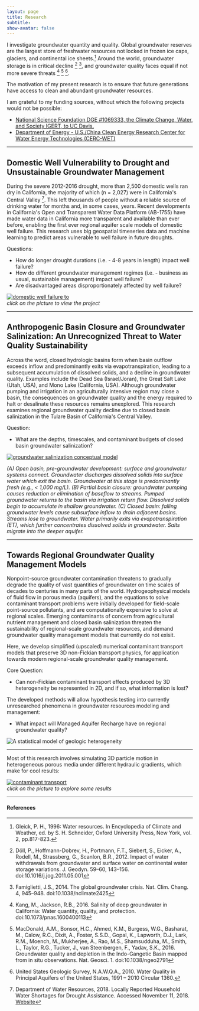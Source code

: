 ```yaml
---
layout: page
title: Research
subtitle: 
show-avatar: false
---
```


I investigate groundwater quantity and quality. Global groundwater reserves are the largest store of freshwater resources not locked in frozen ice caps, glaciers, and continental ice sheets.[^fn1] Around the world, groundwater storage is in critical decline [^fn2] [^fn3], and groundwater quality faces equal if not more severe threats [^fn4] [^fn5] [^fn6].  

The motivation of my present research is to ensure that future generations have access to clean and abundant groundwater resources.  

I am grateful to my funding sources, without which the following projects would not be possible:  
* [National Science Foundation DGE #1069333, the Climate Change, Water, and Society IGERT, to UC Davis.](http://ccwas.ucdavis.edu/)  
* [Department of Energy - U.S./China Clean Energy Research Center for Water Energy Technologies (CERC-WET)](https://cerc-wet.berkeley.edu/)  

***
## Domestic Well Vulnerability to Drought and Unsustainable Groundwater Management

During the severe 2012-2016 drought, more than 2,500 domestic wells ran dry in California, the majority of which (n = 2,027) were in California's Central Valley [^fn7]. This left thousands of people without a reliable source of drinking water for months and, in some cases, years. Recent developments in California's Open and Transparent Water Data Platform (AB-1755) have made water data in California more transparent and available than ever before, enabling the first ever regional aquifer scale models of domestic well failure. This research uses big geospatial timeseries data and machine learning to predict areas vulnerable to well failure in future droughts.  

Questions:  

* How do longer drought durations (i.e. - 4-8 years in length) impact well failure?  
* How do different groundwater management regimes (i.e. - business as usual, sustainable management) impact well failure?  
* Are disadvantaged areas disproportionately affected by well failure?  
 
[![domestic well failure to ](/img/cawdc_dash.png)](https://richpauloo.github.io/flexdash.html)  
*click on the picture to view the project*  

***
## Anthropogenic Basin Closure and Groundwater Salinization: An Unrecognized Threat to Water Quality Sustainability

Across the word, closed hydrologic basins form when basin outflow exceeds inflow and predominantly exits via evapotranspiration, leading to a subsequent accumulation of dissolved solids, and a decline in groundwater quality. Examples include the Dead Sea (Israel/Joran), the Great Salt Lake (Utah, USA), and Mono Lake (California, USA). Although groundwater pumping and irrigation in an agriculturally intensive region may close a basin, the consequences on groundwater quality and the energy required to halt or desalinate these resources remains unexplored. This research examines regional groundwater quality decline due to closed basin salinization in the Tulare Basin of California's Central Valley.  

Question:  

* What are the depths, timescales, and contaminant budgets of closed basin groundwater salinization?  

[![groundwater salinization conceptual model](/img/gw_sal.png)](https://github.com/richpauloo/Monte-Carlo-Mixing-Model)

*(A) Open basin, pre-groundwater development: surface and groundwater systems connect. Groundwater discharges dissolved solids into surface water which exit the basin. Groundwater at this stage is predominantly fresh (e.g., < 1,000 mg/L). (B) Partial basin closure: groundwater pumping causes reduction or elimination of baseflow to streams. Pumped groundwater returns to the basin via irrigation return flow. Dissolved solids begin to accumulate in shallow groundwater. (C) Closed basin: falling groundwater levels cause subsurface inflow to drain adjacent basins. Streams lose to groundwater. Water primarily exits via evapotranspiration (ET), which further concentrates dissolved solids in groundwater. Salts migrate into the deeper aquifer.*

***

## Towards Regional Groundwater Quality Management Models

Nonpoint-source groundwater contamination threatens to gradually degrade the quality of vast quantities of groundwater on time scales of decades to centuries in many parts of the world. Hydrogeophysical models of fluid flow in porous media (aquifers), and the equations to solve contaminant transport problems were initially developed for field-scale point-source pollutants, and are computationally expensive to solve at regional scales. Emerging contaminants of concern from agricultural nutrient management and closed basin salinization threaten the sustainability of regional-scale groundwater resources, and demand groundwater quality management models that currently do not exisit.   

Here, we develop simplified (upscaled) numerical contaminant transport models that preserve 3D non-Fickian transport physics, for application towards modern regional-scale groundwater quality management.  

Core Question:

* Can non-Fickian contaminant transport effects produced by 3D heterogeneity be represented in 2D, and if so, what information is lost?  

The developed methods will allow hypothesis testing into currently unresearched phenomena in groundwater resources modeling and management:

* What impact will Managed Aquifer Recharge have on regional groundwater quality?  

![A statistical model of geologic heterogeneity](img/upscale.png)  

***

Most of this research involves simulating 3D particle motion in heterogeneous porous media under different hydraulic gradients, which make for cool results:   

[![contaminant transport](img/con_trans.png)](http://rpubs.com/richpauloo/rand_walk)  
*click on the picture to explore some results*  





***
#### References

[^fn1]: Gleick, P. H., 1996: Water resources. In Encyclopedia of Climate and Weather, ed. by S. H. Schneider, Oxford University Press, New York, vol. 2, pp.817-823.

[^fn2]: Döll, P., Hoffmann-Dobrev, H., Portmann, F.T., Siebert, S., Eicker, A., Rodell, M., Strassberg, G., Scanlon, B.R., 2012. Impact of water withdrawals from groundwater and surface water on continental water storage variations. J. Geodyn. 59–60, 143–156. doi:10.1016/j.jog.2011.05.001

[^fn3]: Famiglietti, J.S., 2014. The global groundwater crisis. Nat. Clim. Chang. 4, 945–948. doi:10.1038/nclimate2425

[^fn4]: Kang, M., Jackson, R.B., 2016. Salinity of deep groundwater in California: Water quantity, quality, and protection. doi:10.1073/pnas.1600400113

[^fn5]: MacDonald, A.M., Bonsor, H.C., Ahmed, K.M., Burgess, W.G., Basharat, M., Calow, R.C., Dixit, A., Foster, S.S.D., Gopal, K., Lapworth, D.J., Lark, R.M., Moench, M., Mukherjee, A., Rao, M.S., Shamsudduha, M., Smith, L., Taylor, R.G., Tucker, J., van Steenbergen, F., Yadav, S.K., 2016. Groundwater quality and depletion in the Indo-Gangetic Basin mapped from in situ observations. Nat. Geosci. 1. doi:10.1038/ngeo2791

[^fn6]: United States Geologic Survey, N.A.W.Q.A., 2010. Water Quality in Principal Aquifers of the United States, 1991 – 2010 Circular 1360.

[^fn7]: Department of Water Resources, 2018. Locally Reported Household Water Shortages for Drought Assistance. Accessed November 11, 2018. [Website](https://mydrywatersupply.water.ca.gov/report/publicpage)